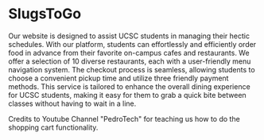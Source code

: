 <h1>SlugsToGo</h1>

Our website is designed to assist UCSC students in managing their hectic schedules. With our platform, students can effortlessly and efficiently order food in advance from their favorite on-campus cafes and restaurants. We offer a selection of 10 diverse restaurants, each with a user-friendly menu navigation system. The checkout process is seamless, allowing students to choose a convenient pickup time and utilize three friendly payment methods. This service is tailored to enhance the overall dining experience for UCSC students, making it easy for them to grab a quick bite between classes without having to wait in a line.


Credits to Youtube Channel "PedroTech" for teaching us how to do the shopping cart functionality.



